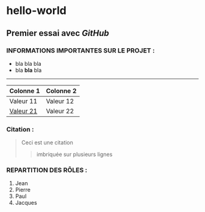 # hello-world
## Premier essai avec *GitHub*

### INFORMATIONS IMPORTANTES SUR LE PROJET :
+ bla bla bla
+ bla **bla** bla
---
|Colonne 1|Colonne 2|
|---|---|
|Valeur 11|Valeur 12|
|[Valeur 21](http://www.google.fr)|Valeur 22|

### Citation :
> Ceci est
> une citation
>> imbriquée
> sur plusieurs lignes

### REPARTITION DES RÔLES :
1. Jean
2. Pierre
3. Paul
4. Jacques
